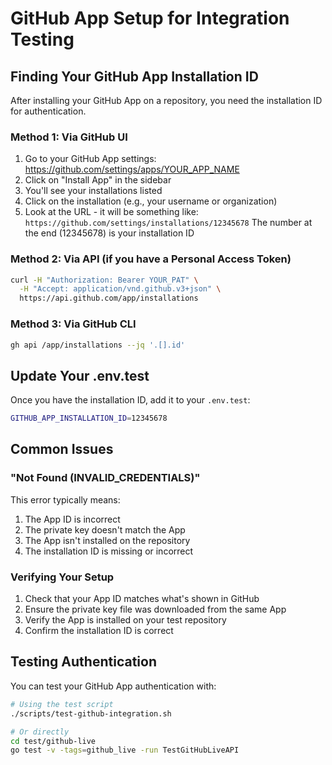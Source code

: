 <!-- SOURCE VERIFICATION
Last Verified: 2025-08-11 14:39:45
Verification Script: update-docs-parallel.sh
Batch: ad
-->

# GitHub App Setup for Integration Testing

## Finding Your GitHub App Installation ID

After installing your GitHub App on a repository, you need the installation ID for authentication.

### Method 1: Via GitHub UI
1. Go to your GitHub App settings: https://github.com/settings/apps/YOUR_APP_NAME
2. Click on "Install App" in the sidebar
3. You'll see your installations listed
4. Click on the installation (e.g., your username or organization)
5. Look at the URL - it will be something like:
   `https://github.com/settings/installations/12345678`
   The number at the end (12345678) is your installation ID

### Method 2: Via API (if you have a Personal Access Token)
```bash
curl -H "Authorization: Bearer YOUR_PAT" \
  -H "Accept: application/vnd.github.v3+json" \
  https://api.github.com/app/installations
```

### Method 3: Via GitHub CLI
```bash
gh api /app/installations --jq '.[].id'
```

## Update Your .env.test

Once you have the installation ID, add it to your `.env.test`:

```bash
GITHUB_APP_INSTALLATION_ID=12345678
```

## Common Issues

### "Not Found (INVALID_CREDENTIALS)"
This error typically means:
1. The App ID is incorrect
2. The private key doesn't match the App
3. The App isn't installed on the repository
4. The installation ID is missing or incorrect

### Verifying Your Setup
1. Check that your App ID matches what's shown in GitHub
2. Ensure the private key file was downloaded from the same App
3. Verify the App is installed on your test repository
4. Confirm the installation ID is correct

## Testing Authentication
You can test your GitHub App authentication with:

```bash
# Using the test script
./scripts/test-github-integration.sh

# Or directly
cd test/github-live
go test -v -tags=github_live -run TestGitHubLiveAPI
